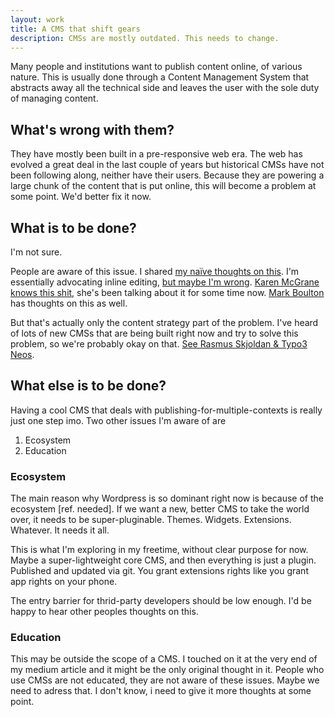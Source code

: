 ```yaml
---
layout: work
title: A CMS that shift gears
description: CMSs are mostly outdated. This needs to change.
---
```

Many people and institutions want to publish content online, of various nature. This is usually done through a Content Management System that abstracts away all the technical side and leaves the user with the sole duty of managing content.

## What's wrong with them?

They have mostly been built in a pre-responsive web era. The web has evolved a great deal in the last couple of years but historical CMSs have not been following along, neither have their users. Because they are powering a large chunk of the content that is put online, this will become a problem at some point. We'd better fix it now.

## What is to be done?

I'm not sure.

People are aware of this issue. I shared [my naïve thoughts on this](https://medium.com/design-ux/2234ce29b6f8). I'm essentially advocating inline editing, [but maybe I'm wrong](http://alistapart.com/column/wysiwtf). [Karen McGrane knows this shit,](http://karenmcgrane.com/2012/09/04/adapting-ourselves-to-adaptive-content-video-slides-and-transcript-oh-my/) she's been talking about it for some time now. [Mark Boulton](http://www.markboulton.co.uk/journal/wysiwtfftwomg) has thoughts on this as well.

But that's actually only the content strategy part of the problem. I've heard of lots of new CMSs that are being built right now and try to solve this problem, so we're probably okay on that. [See Rasmus Skjoldan & Typo3 Neos](http://rasmusskjoldan.com/post/58364140673/wysiftw).

## What else is to be done?

Having a cool CMS that deals with publishing-for-multiple-contexts is really just one step imo. Two other issues I'm aware of are

1. Ecosystem
2. Education

### Ecosystem

The main reason why Wordpress is so dominant right now is because of the ecosystem [ref. needed]. If we want a new, better CMS to take the world over, it needs to be super-pluginable. Themes. Widgets. Extensions. Whatever. It needs it all.

This is what I'm exploring in my freetime, without clear purpose for now. Maybe a super-lightweight core CMS, and then everything is just a plugin. Published and updated via git. You grant extensions rights like you grant app rights on your phone. 

The entry barrier for thrid-party developers should be low enough. I'd be happy to hear other peoples thoughts on this.

### Education

This may be outside the scope of a CMS. I touched on it at the very end of my medium article and it might be the only original thought in it. People who use CMSs are not educated, they are not aware of these issues. Maybe we need to adress that. I don't know, i need to give it more thoughts at some point.